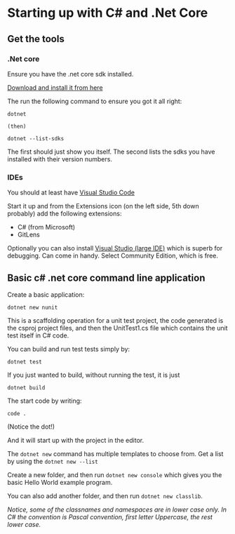 # Starting up with C# and .Net Core

## Get the tools

### .Net core
Ensure you have the .net core sdk installed.

[Download and install it from here](https://dotnet.microsoft.com/download/dotnet-core/thank-you/sdk-3.1.301-windows-x64-installer)

The run the following command to ensure you got it all right:

```
dotnet

(then)

dotnet --list-sdks
```

The first should just show you itself.  The second lists the sdks you have installed with their version numbers.

### IDEs

You should at least have [Visual Studio Code](https://code.visualstudio.com/download)

Start it up and from the Extensions icon (on the left side, 5th down probably) add the following extensions:

* C#  (from Microsoft)
* GitLens

Optionally you can also install [Visual Studio (large IDE)](https://visualstudio.microsoft.com/downloads/) which is superb for debugging.  Can come in handy. Select Community Edition, which is free. 

## Basic c# .net core command line application

Create a basic application:

```
dotnet new nunit
```

This is a scaffolding operation for a unit test project, the code generated is the csproj project files, and then the UnitTest1.cs file which contains the unit test itself in C# code. 

You can build and run test tests simply by:

```
dotnet test
```

If you just wanted to build, without running the test, it is just

```
dotnet build
```

The start code by writing:

```
code .
```

(Notice the dot!)

And it will start up with the project in the editor.

The `dotnet new`  command has multiple templates to choose from.  Get a list by using the `dotnet new --list`

Create a new folder, and then run `dotnet new console` which gives you the basic Hello World example program.

You can also add another folder, and then run `dotnet new classlib`.

*Notice, some of the classnames and namespaces are in lower case only.  In C# the convention is Pascal convention,  first letter Uppercase, the rest lower case.*








